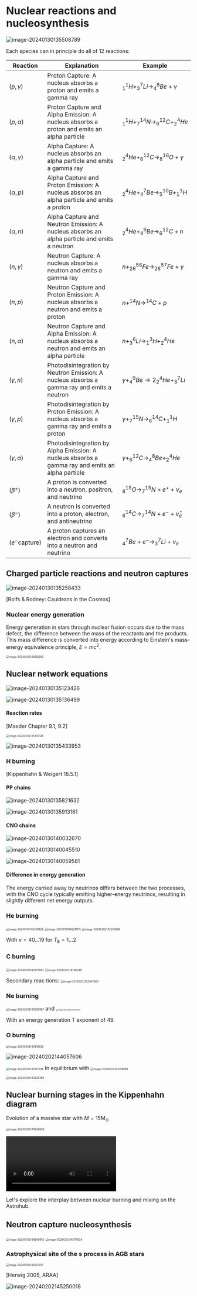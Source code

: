 # Nuclear reactions and nucleosynthesis

![image-20240130135508789](6.Nuclear_reactions.assets/image-20240130135508789.png)

Each species can in principle do all of 12 reactions: 

Reaction | Explanation | Example
----------|------------|----------
$(p, \gamma)$ | Proton Capture: A nucleus absorbs a proton and emits a gamma ray | $^1_1H + ^7_3Li \rightarrow ^8_4Be + \gamma$
$(p, \alpha)$ | Proton Capture and Alpha Emission: A nucleus absorbs a proton and emits an alpha particle | $^1_1H + ^{14}_7N \rightarrow ^{12}_6C + ^4_2He$
$(\alpha, \gamma)$ | Alpha Capture: A nucleus absorbs an alpha particle and emits a gamma ray | $^4_2He + ^{12}_6C \rightarrow ^{16}_8O + \gamma$
$(\alpha, p)$ | Alpha Capture and Proton Emission: A nucleus absorbs an alpha particle and emits a proton | $^4_2He + ^7_4Be \rightarrow ^{10}_5B + ^1_1H$
$(\alpha, n)$ | Alpha Capture and Neutron Emission: A nucleus absorbs an alpha particle and emits a neutron | $^4_2He + ^9_4Be \rightarrow ^{12}_6C + n$
$(n, \gamma)$ | Neutron Capture: A nucleus absorbs a neutron and emits a gamma ray | $n + ^{56}_{26}Fe \rightarrow ^{57}_{26}Fe + \gamma$
$(n, p)$ | Neutron Capture and Proton Emission: A nucleus absorbs a neutron and emits a proton | $n + ^{14}N \rightarrow ^{14}C + p$ 
$(n, \alpha)$ | Neutron Capture and Alpha Emission: A nucleus absorbs a neutron and emits an alpha particle | $n + ^6_3Li \rightarrow ^3_1H + ^4_2He$
$(\gamma, n)$ | Photodisintegration by Neutron Emission: A nucleus absorbs a gamma ray and emits a neutron | $\gamma + ^9_4Be \rightarrow 2^4_2He + ^7_3Li$
$(\gamma, p)$ | Photodisintegration by Proton Emission: A nucleus absorbs a gamma ray and emits a proton | $\gamma + ^{15}_7N \rightarrow ^{14}_6C + ^1_1H$
$(\gamma, \alpha)$ | Photodisintegration by Alpha Emission: A nucleus absorbs a gamma ray and emits an alpha particle | $\gamma + ^{12}_6C \rightarrow ^8_4Be + ^4_2He$
$(\beta^+)$ | A proton is converted into a neutron, positron, and neutrino| $^{15}_8O \rightarrow ^{15}_7N + e^+ + \nu_e$
$(\beta^-)$ | A neutron is converted into a proton, electron, and antineutrino|  $^{14}_6C \rightarrow ^{14}_7N + e^- + \bar{\nu}_e$
$(e^- \text{capture})$ | A proton captures an electron and converts into a neutron and neutrino| $^7_4Be + e^- \rightarrow ^7_3Li + \nu_e$

## Charged particle reactions and neutron captures

![image-20240130135258433](6.Nuclear_reactions.assets/image-20240130135258433.png)

[Rolfs & Rodney: Cauldrons in the Cosmos]

### Nuclear energy generation

Energy generation in stars through nuclear fusion occurs due to the mass defect, the difference between the mass of the reactants and the products. This mass difference is converted into energy according to Einstein's mass-energy equivalence principle, $E=mc^2$​.

<img src="6.Nuclear_reactions.assets/image-20240202134214052.png" alt="image-20240202134214052" style="zoom: 50%;" />

## Nuclear network equations



![image-20240130135123426](6.Nuclear_reactions.assets/image-20240130135123426.png)

![image-20240130135136499](6.Nuclear_reactions.assets/image-20240130135136499.png)

#### Reaction rates

[Maeder Chapter 9.1, 9.2]

<img src="6.Nuclear_reactions.assets/image-20240202135330126.png" alt="image-20240202135330126" style="zoom:50%;" />

![image-20240130135433953](6.Nuclear_reactions.assets/image-20240130135433953.png)

### H burning

[Kippenhahn & Weigert 18.5.1]

#### PP chains

![image-20240130135821632](6.Nuclear_reactions.assets/image-20240130135821632.png)

![image-20240130135913161](6.Nuclear_reactions.assets/image-20240130135913161.png)

#### CNO chains

![image-20240130140032670](6.Nuclear_reactions.assets/image-20240130140032670.png)

![image-20240130140045510](6.Nuclear_reactions.assets/image-20240130140045510.png)

![image-20240130140059581](6.Nuclear_reactions.assets/image-20240130140059581.png)

#### Difference in energy generation
The energy carried away by neutrinos differs between the two processes, with the CNO cycle typically emitting higher-energy neutrinos, resulting in slightly different net energy outputs.

### He burning

<img src="6.Nuclear_reactions.assets/image-20240130140229826.png" alt="image-20240130140229826" style="zoom: 50%;" />

<img src="6.Nuclear_reactions.assets/image-20240130140241115.png" alt="image-20240130140241115" style="zoom:50%;" />

<img src="6.Nuclear_reactions.assets/image-20240202143250698.png" alt="image-20240202143250698" style="zoom:50%;" />

With $\nu = 40 \dots 19$ for $T_\mathrm{8} = 1 \dots 2$

### C burning

<img src="6.Nuclear_reactions.assets/image-20240202142827693.png" alt="image-20240202142827693" style="zoom:50%;" />

<img src="6.Nuclear_reactions.assets/image-20240202142902411.png" alt="image-20240202142902411" style="zoom:50%;" />

Secondary reac tions: <img src="6.Nuclear_reactions.assets/image-20240202142947600.png" alt="image-20240202142947600" style="zoom:50%;" />

### Ne burning

<img src="6.Nuclear_reactions.assets/image-20240202143059987.png" alt="image-20240202143059987" style="zoom:50%;" /> and <img src="6.Nuclear_reactions.assets/image-20240202143715529.png" alt="image-20240202143715529" style="zoom: 33%;" />

With an energy generation T exponent of 49.

### O burning

<img src="6.Nuclear_reactions.assets/image-20240202143818925.png" alt="image-20240202143818925" style="zoom:50%;" />

![image-20240202144057606](6.Nuclear_reactions.assets/image-20240202144057606.png)

<img src="6.Nuclear_reactions.assets/image-20240202144137248.png" alt="image-20240202144137248" style="zoom:50%;" /> In equilibrium with <img src="6.Nuclear_reactions.assets/image-20240202144159669.png" alt="image-20240202144159669" style="zoom:50%;" />

<img src="6.Nuclear_reactions.assets/image-20240202144225368.png" alt="image-20240202144225368" style="zoom:50%;" />

## Nuclear burning stages in the Kippenhahn diagram 

Evolution of a massive star with $M = 15\mathrm{M_\odot}$ 

<img src="6.Nuclear_reactions.assets/image-20240202144509009.png" alt="image-20240202144509009" style="zoom:50%;" /> 

<video src="Notebooks_Movies/20M_Z0.0001.mp4"></video>

Let's explore the interplay between nuclear burning and mixing on the Astrohub.

## Neutron capture nucleosynthesis

<img src="6.Nuclear_reactions.assets/image-20240202144840955.png" alt="image-20240202144840955" style="zoom:50%;" />

<img src="6.Nuclear_reactions.assets/image-20240202145111404.png" alt="image-20240202145111404" style="zoom:50%;" />

### Astrophysical site of the s process in AGB stars

<img src="6.Nuclear_reactions.assets/image-20240202145207917.png" alt="image-20240202145207917" style="zoom:50%;" />

[Herwig 2005, ARAA]

![image-20240202145250018](6.Nuclear_reactions.assets/image-20240202145250018.png)

